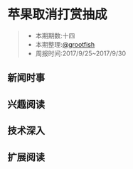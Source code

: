 # 苹果取消打赏抽成


> - 本期期数:十四
> - 本期整理:[@grootfish](https://github.com/grootfish)
> - 周报时间:2017/9/25~2017/9/30


## 新闻时事



## 兴趣阅读

## 技术深入

## 扩展阅读


